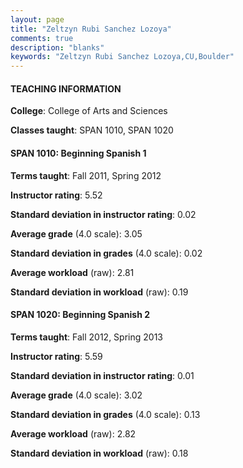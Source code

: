 ```yaml
---
layout: page
title: "Zeltzyn Rubi Sanchez Lozoya" 
comments: true
description: "blanks"
keywords: "Zeltzyn Rubi Sanchez Lozoya,CU,Boulder"
---
```

<head>
<script src="https://ajax.googleapis.com/ajax/libs/jquery/2.1.3/jquery.min.js"></script>
<script src="https://dl.dropboxusercontent.com/s/pc42nxpaw1ea4o9/highcharts.js?dl=0"></script>
<!-- <script src="../assets/js/highcharts.js"></script> -->
<style type="text/css">@font-face {
	font-family: "Bebas Neue";
	src: url(https://www.filehosting.org/file/details/544349/BebasNeue Regular.otf) format("opentype");
	}
	h1.Bebas { 
		font-family: "Bebas Neue", Verdana, Tahoma;
	}
</style>
</head>
	   
#### TEACHING INFORMATION

**College**: College of Arts and Sciences

**Classes taught**: SPAN 1010, SPAN 1020

#### SPAN 1010: Beginning Spanish 1

**Terms taught**: Fall 2011, Spring 2012

**Instructor rating**: 5.52

**Standard deviation in instructor rating**: 0.02

**Average grade** (4.0 scale): 3.05

**Standard deviation in grades** (4.0 scale): 0.02

**Average workload** (raw): 2.81

**Standard deviation in workload** (raw): 0.19

#### SPAN 1020: Beginning Spanish 2

**Terms taught**: Fall 2012, Spring 2013

**Instructor rating**: 5.59

**Standard deviation in instructor rating**: 0.01

**Average grade** (4.0 scale): 3.02

**Standard deviation in grades** (4.0 scale): 0.13

**Average workload** (raw): 2.82

**Standard deviation in workload** (raw): 0.18

